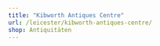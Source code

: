 ```yaml
---
title: "Kibworth Antiques Centre"
url: /leicester/kibworth-antiques-centre/
shop: Antiquitäten
---
```

